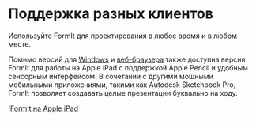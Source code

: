 # Поддержка разных клиентов

Используйте FormIt для проектирования в любое время и в любом месте.

Помимо версий для [Windows](https://formit.autodesk.com/download) и [веб-браузера](https://formit.autodesk.com/app) также доступна версия FormIt для работы на Apple iPad с поддержкой Apple Pencil и удобным сенсорным интерфейсом. В сочетании с другими мощными мобильными приложениями, такими как Autodesk Sketchbook Pro, FormIt позволяет создавать целые презентации буквально на ходу.

\![FormIt на Apple iPad](<../.gitbook/assets/ipad scenes (1).png>)

